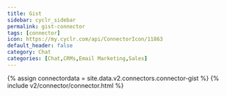 ```yaml
---
title: Gist
sidebar: cyclr_sidebar
permalink: gist-connector
tags: [connector]
icon: https://my.cyclr.com/api/ConnectorIcon/11863
default_header: false
category: Chat
categories: [Chat,CRMs,Email Marketing,Sales]
---
```

{% assign connectordata = site.data.v2.connectors.connector-gist %}
{% include v2/connector/connector.html %}	